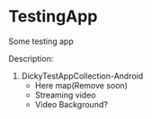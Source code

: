 # TestingApp
Some testing app

Description:

1. DickyTestAppCollection-Android</br>
	- Here map(Remove soon) </br>
	- Streaming video </br>
	- Video Background? </br>
